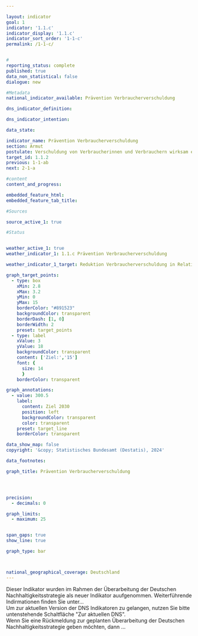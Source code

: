 ```yaml
---

layout: indicator        
goal: 1        
indicator: '1.1.c'        
indicator_display: '1.1.c'        
indicator_sort_order: '1-1-c'        
permalink: /1-1-c/        


#
reporting_status: complete        
published: true        
data_non_statistical: false        
dialogue: new

#Metadata        
national_indicator_available: Prävention Verbraucherverschuldung        

dns_indicator_definition:

dns_indicator_intention:         

data_state:       

indicator_name: Prävention Verbraucherverschuldung          
section: Armut        
postulate: Verschuldung von Verbraucherinnen und Verbrauchern wirksam eindämmen       
target_id: 1.1.2        
previous: 1-1-ab       
next: 2-1-a        

#content         
content_and_progress:        

embedded_feature_html:
embedded_feature_tab_title:        

#Sources        

source_active_1: true

#Status        


weather_active_1: true
weather_indicator_1: 1.1.c Prävention Verbraucherverschuldung

weather_indicator_1_target: Reduktion Verbraucherverschuldung in Relation zum BIP auf 15%

graph_target_points:
  - type: box
    xMin: 2.8
    xMax: 3.2
    yMin: 0
    yMax: 15
    borderColor: "#891523"
    backgroundColor: transparent
    borderDash: [1, 0]
    borderWidth: 2
    preset: target_points
  - type: label
    xValue: 3
    yValue: 18
    backgroundColor: transparent
    content: ['Ziel:','15']
    font: {
      size: 14
      }
    borderColor: transparent

graph_annotations:
  - value: 300.5
    label:
      content: Ziel 2030
      position: left
      backgroundColor: transparent
      color: transparent
    preset: target_line
    borderColor: transparent  

data_show_map: false        
copyright: '&copy; Statistisches Bundesamt (Destatis), 2024'        

data_footnotes:     

graph_title: Prävention Verbraucherverschuldung      




precision:
  - decimals: 0

graph_limits:
  - maximum: 25


span_gaps: true        
show_line: true        

graph_type: bar        



national_geographical_coverage: Deutschland               
---
```

<div>
  <div class="my-header">
    <label class="default"><i class="fa fa-plus" aria-hidden="true"></i> Dieser Indikator wurden im Rahmen der Überarbeitung der Deutschen Nachhaltigkeitsstrategie als neuer Indikator auufgenommen. Weiterführende Indirmationen finden Sie unter...<br>Um zur aktuellen Version der DNS Indikatoren zu gelangen, nutzen Sie bitte untenstehende Schaltfläche "Zur aktuellen DNS".<br>Wenn Sie eine Rückmeldung zur geplanten Überarbeitung der Deutschen Nachhaltigkeitsstrategie geben möchten, dann ...
    </label>
  </div>
</div>
